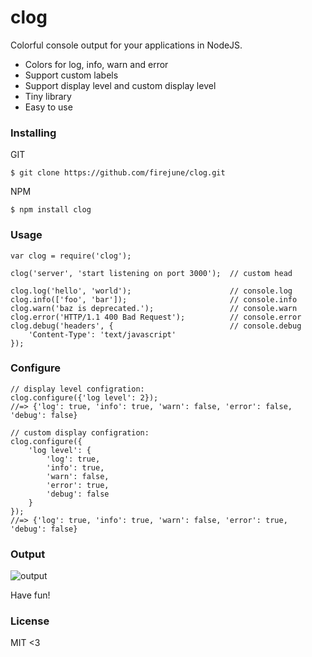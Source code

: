 # clog

Colorful console output for your applications in NodeJS.

* Colors for log, info, warn and error
* Support custom labels
* Support display level and custom display level
* Tiny library
* Easy to use

### Installing

GIT

    $ git clone https://github.com/firejune/clog.git

NPM

    $ npm install clog

### Usage

    var clog = require('clog');
    
    clog('server', 'start listening on port 3000');  // custom head
    
    clog.log('hello', 'world');                      // console.log
    clog.info(['foo', 'bar']);                       // console.info
    clog.warn('baz is deprecated.');                 // console.warn
    clog.error('HTTP/1.1 400 Bad Request');          // console.error
    clog.debug('headers', {                          // console.debug
        'Content-Type': 'text/javascript'
    });

### Configure

    // display level configration:
    clog.configure({'log level': 2});
    //=> {'log': true, 'info': true, 'warn': false, 'error': false, 'debug': false}
    
    // custom display configration:
    clog.configure({
        'log level': {
            'log': true,
            'info': true,
            'warn': false,
            'error': true,
            'debug': false
        }
    });
    //=> {'log': true, 'info': true, 'warn': false, 'error': true, 'debug': false}

### Output

![output](https://github.com/firejune/clog/raw/master/images/clog.png)

Have fun!

### License

MIT <3
